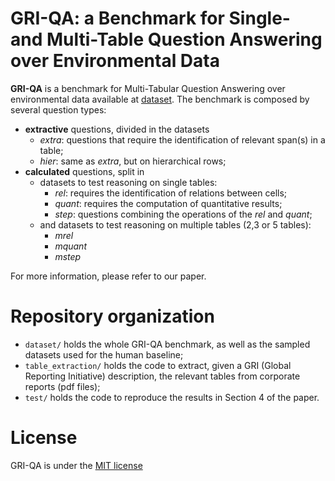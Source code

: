 # GRI-QA: a Benchmark for Single- and Multi-Table Question Answering over Environmental Data

**GRI-QA** is a benchmark for Multi-Tabular Question Answering over environmental data available at [dataset](./dataset/). The benchmark is composed by several question types:  
- **extractive** questions, divided in the datasets  
  - *extra*: questions that require the identification of relevant span(s) in a table;  
  - *hier*: same as *extra*, but on hierarchical rows;  
- **calculated** questions, split in  
  - datasets to test reasoning on single tables:  
    - *rel*: requires the identification of relations between cells;  
    - *quant*: requires the computation of quantitative results;  
    - *step*: questions combining the operations of the *rel* and *quant*;  
  - and datasets to test reasoning on multiple tables (2,3 or 5 tables):  
    - *mrel*  
    - *mquant*  
    - *mstep*  

For more information, please refer to our paper.

# Repository organization

- `dataset/` holds the whole GRI-QA benchmark, as well as the sampled datasets used for the human baseline;
- `table_extraction/` holds the code to extract, given a GRI (Global Reporting Initiative) description, the relevant tables from corporate reports (pdf files);
- `test/` holds the code to reproduce the results in Section 4 of the paper.

# License

GRI-QA is under the [MIT license](./LICENSE)
